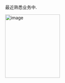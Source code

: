 最近熟悉业务中.

<img width="176" height="205" alt="image" src="https://github.com/user-attachments/assets/a01a57ca-88a0-46e7-aed2-d5c7dde44454" />
